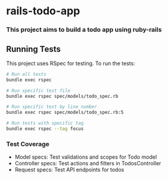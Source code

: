 # rails-todo-app

### This project aims to build a todo app using ruby-rails

## Running Tests

This project uses RSpec for testing. To run the tests:

```bash
# Run all tests
bundle exec rspec

# Run specific test file
bundle exec rspec spec/models/todo_spec.rb

# Run specific test by line number
bundle exec rspec spec/models/todo_spec.rb:5

# Run tests with specific tag
bundle exec rspec --tag focus
```

### Test Coverage

- Model specs: Test validations and scopes for Todo model
- Controller specs: Test actions and filters in TodosController
- Request specs: Test API endpoints for todos